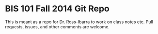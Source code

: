 # BIS 101 Fall 2014 Git Repo

This is meant as a repo for Dr. Ross-Ibarra to work on class notes etc.  Pull requests, issues, and other comments are welcome.


